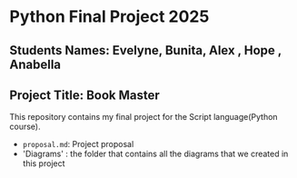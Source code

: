 # Python Final Project 2025
## Students Names: Evelyne, Bunita, Alex , Hope , Anabella

## Project Title: Book Master

This repository contains my final project for the Script language(Python course).

- `proposal.md`: Project proposal
-  'Diagrams' : the folder that contains all the diagrams that we created in this project
  
